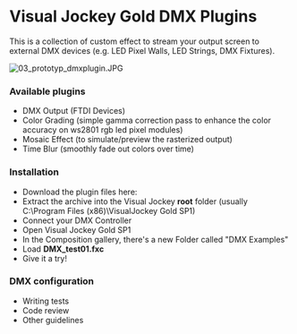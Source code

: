 # Visual Jockey Gold DMX Plugins #

This is a collection of custom effect to stream your output screen to external DMX devices (e.g. LED Pixel Walls, LED Strings, DMX Fixtures). 

![03_prototyp_dmxplugin.JPG](https://bitbucket.org/repo/x6G97j/images/1282263225-03_prototyp_dmxplugin.JPG)


### Available plugins ###

* DMX Output (FTDI Devices)
* Color Grading (simple gamma correction pass to enhance the color accuracy on ws2801 rgb led pixel modules)
* Mosaic Effect (to simulate/preview the rasterized output)
* Time Blur (smoothly fade out colors over time)

### Installation ###

* Download the plugin files here:
* Extract the archive into the Visual Jockey **root** folder (usually C:\Program Files (x86)\VisualJockey Gold SP1\)
* Connect your DMX Controller
* Open Visual Jockey Gold SP1
* In the Composition gallery, there's a new Folder called "DMX Examples"
* Load **DMX_test01.fxc**
* Give it a try!

### DMX configuration ###

* Writing tests
* Code review
* Other guidelines